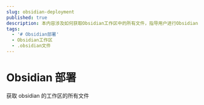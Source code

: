 ```yaml
---
slug: obsidian-deployment
published: true
description: 本内容涉及如何获取Obsidian工作区中的所有文件，指导用户进行Obsidian部署操作。
tags:
  - '# Obsidian部署'
  - Obsidian工作区
  - .obsidian文件
---
```


# Obsidian 部署

获取 obsidian 的工作区的所有文件
